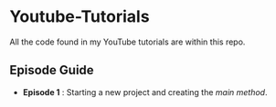 # Youtube-Tutorials
All the code found in my YouTube tutorials are within this repo.

## Episode Guide
- **Episode 1** : Starting a new project and creating the *main method*.